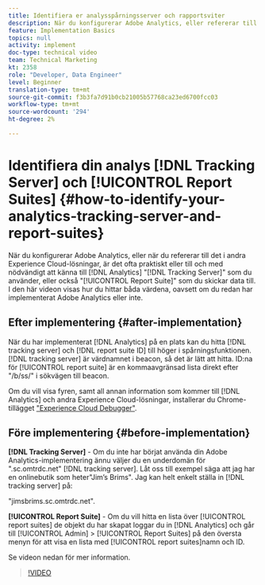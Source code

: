 ```yaml
---
title: Identifiera er analysspårningsserver och rapportsviter
description: När du konfigurerar Adobe Analytics, eller refererar till det i andra Experience Cloud-lösningar, är det ofta praktiskt eller till och med nödvändigt att känna till den analysserver som du använder, eller den rapportsvit som du skickar data till. I den här videon visas hur du hittar båda värdena, oavsett om du redan har implementerat Adobe Analytics eller inte.
feature: Implementation Basics
topics: null
activity: implement
doc-type: technical video
team: Technical Marketing
kt: 2358
role: "Developer, Data Engineer"
level: Beginner
translation-type: tm+mt
source-git-commit: f3b3fa7d91b0cb21005b57768ca23ed6700fcc03
workflow-type: tm+mt
source-wordcount: '294'
ht-degree: 2%

---
```



# Identifiera din analys [!DNL Tracking Server] och [!UICONTROL Report Suites] {#how-to-identify-your-analytics-tracking-server-and-report-suites}

När du konfigurerar Adobe Analytics, eller när du refererar till det i andra Experience Cloud-lösningar, är det ofta praktiskt eller till och med nödvändigt att känna till [!DNL Analytics] &quot;[!DNL Tracking Server]&quot; som du använder, eller också &quot;[!UICONTROL Report Suite]&quot; som du skickar data till. I den här videon visas hur du hittar båda värdena, oavsett om du redan har implementerat Adobe Analytics eller inte.

## Efter implementering {#after-implementation}

När du har implementerat [!DNL Analytics] på en plats kan du hitta [!DNL tracking server] och [!DNL report suite ID] till höger i spårningsfunktionen. [!DNL tracking server] är värdnamnet i beacon, så det är lätt att hitta. ID:na för [!UICONTROL report suite] är en kommaavgränsad lista direkt efter &quot;/b/ss/&quot; i sökvägen till beacon.

Om du vill visa fyren, samt all annan information som kommer till [!DNL Analytics] och andra Experience Cloud-lösningar, installerar du Chrome-tillägget [&quot;Experience Cloud Debugger&quot;](https://chrome.google.com/webstore/detail/adobe-experience-cloud-de/ocdmogmohccmeicdhlhhgepeaijenapj?hl=sv).

## Före implementering {#before-implementation}

**[!DNL Tracking Server]** - Om du inte har börjat använda din Adobe Analytics-implementering ännu väljer du en underdomän för &quot;.sc.omtrdc.net&quot;  [!DNL tracking server]. Låt oss till exempel säga att jag har en onlinebutik som heter&quot;Jim’s Brims&quot;. Jag kan helt enkelt ställa in [!DNL tracking server] på:

&quot;jimsbrims.sc.omtrdc.net&quot;.

**[!UICONTROL Report Suite]** - Om du vill hitta en lista över  [!UICONTROL report suites] de objekt du har skapat loggar du in  [!DNL Analytics] och går till  [!UICONTROL Admin] >  [!UICONTROL Report Suites] på den översta menyn för att visa en lista med  [!UICONTROL report suites]namn och ID.

Se videon nedan för mer information.

>[!VIDEO](https://video.tv.adobe.com/v/26061/?quality=12)
